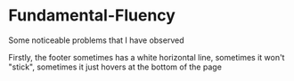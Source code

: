 # Fundamental-Fluency

Some noticeable problems that I have observed

Firstly, the footer sometimes has a white horizontal line, sometimes it won't "stick", sometimes it just hovers at the bottom of the page
